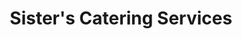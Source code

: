 ---
title: "Sister's Catering Services"
url: /accra/sisters-catering-services/
shop: Lebensmittel
---